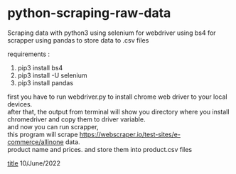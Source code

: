 # python-scraping-raw-data
Scraping data with python3
  using selenium for webdriver
  using bs4 for scrapper
  using pandas to store data to .csv files

requirements :
  1. pip3 install bs4
  2. pip3 install -U selenium
  3. pip3 install pandas

first you have to run webdriver.py to install chrome web driver to your local devices.<br>
after that, the output from terminal will show you directory where you install chromedriver and copy them to driver variable.<br>
and now you can run scrapper,<br>this program will scrape https://webscraper.io/test-sites/e-commerce/allinone data.<br>
product name and prices.
and store them into product.csv files

[title](https://www.instagram.com/fazriachyar) 10/June/2022
